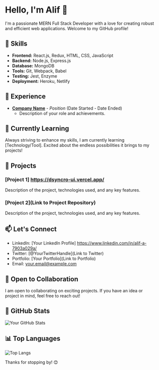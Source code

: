 # Hello, I'm Alif 👋

I'm a passionate MERN Full Stack Developer with a love for creating robust and efficient web applications. Welcome to my GitHub profile!

## 🚀 Skills

- **Frontend:** React.js, Redux, HTML, CSS, JavaScript
- **Backend:** Node.js, Express.js
- **Database:** MongoDB
- **Tools:** Git, Webpack, Babel
- **Testing:** Jest, Enzyme
- **Deployment:** Heroku, Netlify

## 💼 Experience

- **[Company Name](#)** - *Position* (Date Started - Date Ended)
  - Description of your role and achievements.

## 🌱 Currently Learning

Always striving to enhance my skills, I am currently learning [Technology/Tool]. Excited about the endless possibilities it brings to my projects!

## 🔧 Projects

### [Project 1] https://dsyncro-ui.vercel.app/
Description of the project, technologies used, and any key features.

### [Project 2](Link to Project Repository)
Description of the project, technologies used, and any key features.

## 📫 Let's Connect

- LinkedIn: [Your LinkedIn Profile] https://www.linkedin.com/in/alif-a-7903a029a/
- Twitter: [@YourTwitterHandle](Link to Twitter)
- Portfolio: [Your Portfolio](Link to Portfolio)
- Email: your.email@example.com

## 🤝 Open to Collaboration

I am open to collaborating on exciting projects. If you have an idea or project in mind, feel free to reach out!

## 🚀 GitHub Stats

![Your GitHub Stats](https://github-readme-stats.vercel.app/api?username=YourGitHubUsername&show_icons=true&hide_border=true)

## 📊 Top Languages

![Top Langs](https://github-readme-stats.vercel.app/api/top-langs/?username=YourGitHubUsername&layout=compact&hide_border=true)

Thanks for stopping by! 😊
